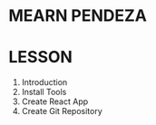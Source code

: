 # MEARN PENDEZA

# LESSON
1. Introduction
2. Install Tools
3. Create React App
4. Create Git Repository